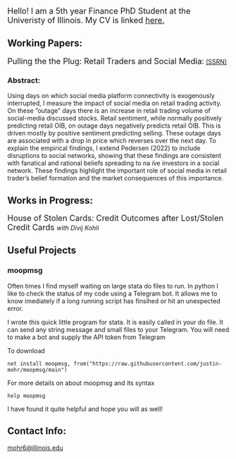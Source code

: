  <font size="+1"> Hello! I am a 5th year Finance PhD Student at the Univeristy of Illinois. My CV is linked <a href="https://www.dropbox.com/s/doov4krxe890nd9/vita2022.pdf?dl=0">here.</a> </font>
 <br>
 
## Working Papers:
 <font size="+1"> Pulling the the Plug: Retail Traders and Social Media:</font> <a href="https://papers.ssrn.com/sol3/papers.cfm?abstract_id=3917950">(SSRN)</a>
### Abstract:
Using days on which social media platform connectivity is exogenously interrupted, I measure the impact of social media on retail trading activity. On these ”outage” days there is an increase in retail trading volume of social-media discussed stocks. Retail sentiment, while normally positively predicting retail OIB, on outage days negatively predicts retail OIB. This is driven mostly by positive sentiment predicting selling. These outage days are associated with a drop in price which reverses over the next day. To explain the empirical findings, I extend Pedersen (2022) to include disruptions to social networks, showing that these findings are consistent with fanatical and rational beliefs spreading to na ̈ıve investors in a social network. These findings highlight the important role of social media in retail trader’s belief
formation and the market consequences of this importance.

## Works in Progress:
<font size="+1"> House of Stolen Cards: Credit Outcomes after Lost/Stolen Credit Cards </font>
<i>with Divij Kohli</i>
## Useful Projects
### moopmsg
Often times I find myself waiting on large stata do files to run. In python I like to check the status of my code using a Telegram bot. It allows me to know imediately if a long running script has finsihed or hit an unexpected error. 

I wrote this quick little program for stata. It is easily called in your do file. It can send any string message and small files to your Telegram. You will need to make a bot and supply the API token from Telegram

To download 
```{js}
net install moopmsg, from("https://raw.githubusercontent.com/justin-mohr/moopmsg/main")
```

For more details on about moopmsg and its syntax

```{js}
help moopmsg
```

I have found it quite helpful and hope you will as well!


## Contact Info:
mohr6@illinois.edu
